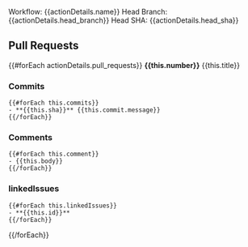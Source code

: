 Workflow: {{actionDetails.name}}
Head Branch: {{actionDetails.head_branch}}
Head SHA: {{actionDetails.head_sha}}

## Pull Requests
{{#forEach actionDetails.pull_requests}}
**{{this.number}}** {{this.title}}
### Commits
    {{#forEach this.commits}}
    - **{{this.sha}}** {{this.commit.message}}
    {{/forEach}}
### Comments
    {{#forEach this.comment}}
    - {{this.body}}
    {{/forEach}}

### linkedIssues
    {{#forEach this.linkedIssues}}
    - **{{this.id}}** 
    {{/forEach}}
    
{{/forEach}}

